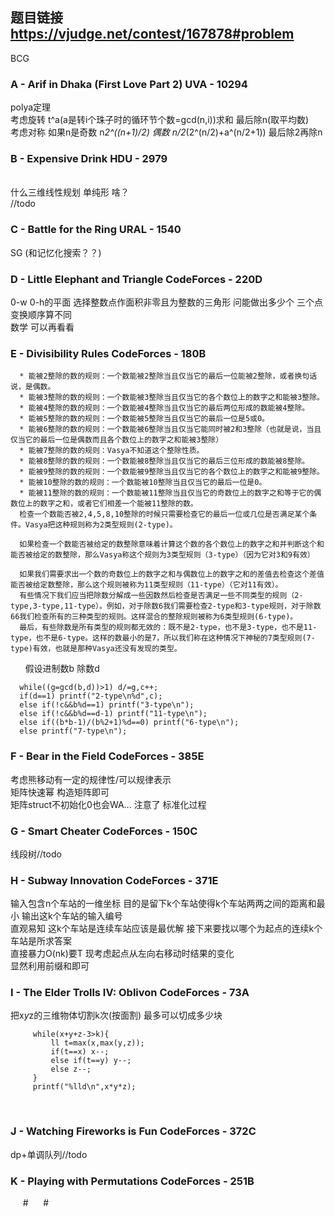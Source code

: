 ## 题目链接 https://vjudge.net/contest/167878#problem
BCG

### A - Arif in Dhaka (First Love Part 2) UVA - 10294 
polya定理 <br>
考虑旋转 t^a(a是转i个珠子时的循环节个数=gcd(n,i))求和 最后除n(取平均数)<br>
考虑对称 如果n是奇数 n*2^((n+1)/2) 偶数 n/2*(2^(n/2)+a^(n/2+1)) 最后除2再除n <br>

### B - Expensive Drink HDU - 2979 
<br>什么三维线性规划 单纯形 啥？
<br> //todo
<br>

### C - Battle for the Ring URAL - 1540 
SG (和记忆化搜索？？)

### D - Little Elephant and Triangle CodeForces - 220D 
0-w 0-h的平面 选择整数点作面积非零且为整数的三角形 问能做出多少个 三个点变换顺序算不同<br>
数学 可以再看看

### E - Divisibility Rules CodeForces - 180B 
      * 能被2整除的数的规则：一个数能被2整除当且仅当它的最后一位能被2整除，或者换句话说，是偶数。
      * 能被3整除的数的规则：一个数能被3整除当且仅当它的各个数位上的数字之和能被3整除。
      * 能被4整除的数的规则：一个数能被4整除当且仅当它的最后两位形成的数能被4整除。
      * 能被5整除的数的规则：一个数能被5整除当且仅当它的最后一位是5或0。
      * 能被6整除的数的规则：一个数能被6整除当且仅当它能同时被2和3整除（也就是说，当且仅当它的最后一位是偶数而且各个数位上的数字之和能被3整除）
      * 能被7整除的数的规则：Vasya不知道这个整除性质。
      * 能被8整除的数的规则：一个数能被8整除当且仅当它的最后三位形成的数能被8整除。
      * 能被9整除的数的规则：一个数能被9整除当且仅当它的各个数位上的数字之和能被9整除。
      * 能被10整除的数的规则：一个数能被10整除当且仅当它的最后一位是0。
      * 能被11整除的数的规则：一个数能被11整除当且仅当它的奇数位上的数字之和等于它的偶数位上的数字之和，或者它们相差一个能被11整除的数。
      检查一个数能否被2,4,5,8,10整除的时候只需要检查它的最后一位或几位是否满足某个条件。Vasya把这种规则称为2类型规则(2-type)。
      
      如果检查一个数能否被给定的数整除意味着计算这个数的各个数位上的数字之和并判断这个和能否被给定的数整除，那么Vasya称这个规则为3类型规则（3-type）（因为它对3和9有效）
      
      如果我们需要求出一个数的奇数位上的数字之和与偶数位上的数字之和的差值去检查这个差值能否被给定数整除，那么这个规则被称为11类型规则（11-type）（它对11有效）。
      有些情况下我们应当把除数分解成一些因数然后检查是否满足一些不同类型的规则（2-type,3-type,11-type）。例如，对于除数6我们需要检查2-type和3-type规则，对于除数66我们检查所有的三种类型的规则。这样混合的整除规则被称为6类型规则(6-type)。
      最后，有些除数是所有类型的规则都无效的：既不是2-type，也不是3-type，也不是11-type，也不是6-type。这样的数最小的是7，所以我们称在这种情况下神秘的7类型规则(7-type)有效，也就是那种Vasya还没有发现的类型。
      
假设进制数b 除数d 

      while((g=gcd(b,d))>1) d/=g,c++;
      if(d==1) printf("2-type\n%d",c);
      else if(!c&&b%d==1) printf("3-type\n");
      else if(!c&&b%d==d-1) printf("11-type\n");
      else if((b*b-1)/(b%2+1)%d==0) printf("6-type\n");
      else printf("7-type\n");
      
### F - Bear in the Field CodeForces - 385E 
考虑熊移动有一定的规律性/可以规律表示<br>
矩阵快速幂 构造矩阵即可<br>
矩阵struct不初始化0也会WA... 注意了 标准化过程
### G - Smart Cheater CodeForces - 150C 
线段树//todo
### H - Subway Innovation CodeForces - 371E 
输入包含n个车站的一维坐标 目的是留下k个车站使得k个车站两两之间的距离和最小 输出这k个车站的输入编号<br>
直观易知 这k个车站是连续车站应该是最优解 接下来要找以哪个为起点的连续k个车站是所求答案<br>
直接暴力O(nk)要T 现考虑起点从左向右移动时结果的变化<br>
显然利用前缀和即可

### I - The Elder Trolls IV: Oblivon CodeForces - 73A 
把x*y*z的三维物体切割k次(按面割) 最多可以切成多少块

         while(x+y+z-3>k){
             ll t=max(x,max(y,z));
             if(t==x) x--;
             else if(t==y) y--;
             else z--;
         }
         printf("%lld\n",x*y*z);
      
 ### J - Watching Fireworks is Fun CodeForces - 372C 
 dp+单调队列//todo
 ### K - Playing with Permutations CodeForces - 251B 
      #
      #
      
